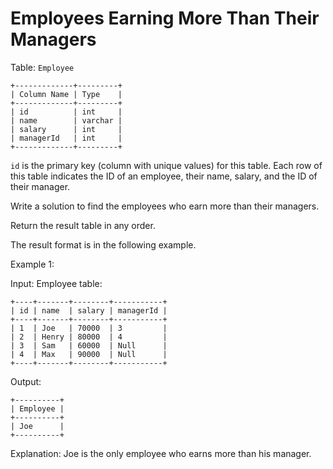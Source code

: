 # Employees Earning More Than Their Managers

Table: `Employee`

```
+-------------+---------+
| Column Name | Type    |
+-------------+---------+
| id          | int     |
| name        | varchar |
| salary      | int     |
| managerId   | int     |
+-------------+---------+
```

`id` is the primary key (column with unique values) for this table.
Each row of this table indicates the ID of an employee, their name, salary, and the ID of their manager.
 

Write a solution to find the employees who earn more than their managers.

Return the result table in any order.

The result format is in the following example.

 

Example 1:

Input: 
Employee table:
```
+----+-------+--------+-----------+
| id | name  | salary | managerId |
+----+-------+--------+-----------+
| 1  | Joe   | 70000  | 3         |
| 2  | Henry | 80000  | 4         |
| 3  | Sam   | 60000  | Null      |
| 4  | Max   | 90000  | Null      |
+----+-------+--------+-----------+
```

Output: 
```
+----------+
| Employee |
+----------+
| Joe      |
+----------+
```

Explanation: 
Joe is the only employee who earns more than his manager.